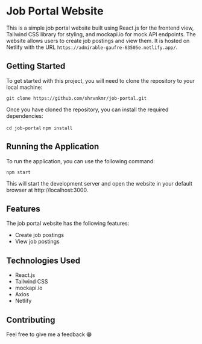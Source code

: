 # Job Portal Website

This is a simple job portal website built using React.js for the frontend view, Tailwind CSS library for styling, and mockapi.io for mock API endpoints. The website allows users to create job postings and view them. It is hosted on Netlify with the URL `https://admirable-gaufre-63505e.netlify.app/`.

## Getting Started

To get started with this project, you will need to clone the repository to your local machine:

`git clone https://github.com/shrvnkmr/job-portal.git`

Once you have cloned the repository, you can install the required dependencies:

`cd job-portal`
`npm install`

## Running the Application

To run the application, you can use the following command:

`npm start`

This will start the development server and open the website in your default browser at http://localhost:3000.

## Features

The job portal website has the following features:

* Create job postings
* View job postings

## Technologies Used

* React.js
* Tailwind CSS
* mockapi.io
* Axios
* Netlify

## Contributing
Feel free to give me a feedback 😁
